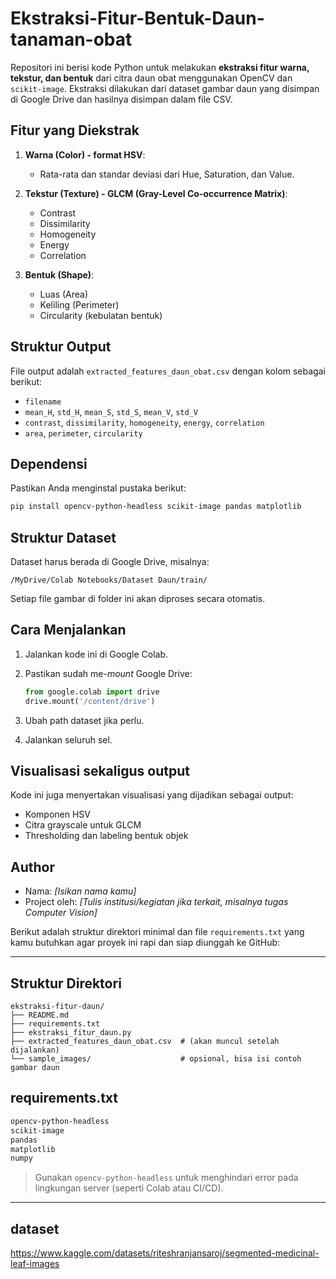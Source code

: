 # Ekstraksi-Fitur-Bentuk-Daun-tanaman-obat

Repositori ini berisi kode Python untuk melakukan **ekstraksi fitur warna, tekstur, dan bentuk** dari citra daun obat menggunakan OpenCV dan `scikit-image`. Ekstraksi dilakukan dari dataset gambar daun yang disimpan di Google Drive dan hasilnya disimpan dalam file CSV.

##  Fitur yang Diekstrak

1. **Warna (Color) - format HSV**:

   * Rata-rata dan standar deviasi dari Hue, Saturation, dan Value.

2. **Tekstur (Texture) - GLCM (Gray-Level Co-occurrence Matrix)**:

   * Contrast
   * Dissimilarity
   * Homogeneity
   * Energy
   * Correlation

3. **Bentuk (Shape)**:

   * Luas (Area)
   * Keliling (Perimeter)
   * Circularity (kebulatan bentuk)

##  Struktur Output

File output adalah `extracted_features_daun_obat.csv` dengan kolom sebagai berikut:

* `filename`
* `mean_H`, `std_H`, `mean_S`, `std_S`, `mean_V`, `std_V`
* `contrast`, `dissimilarity`, `homogeneity`, `energy`, `correlation`
* `area`, `perimeter`, `circularity`

##  Dependensi

Pastikan Anda menginstal pustaka berikut:

```bash
pip install opencv-python-headless scikit-image pandas matplotlib
```

##  Struktur Dataset

Dataset harus berada di Google Drive, misalnya:

```
/MyDrive/Colab Notebooks/Dataset Daun/train/
```

Setiap file gambar di folder ini akan diproses secara otomatis.

##  Cara Menjalankan

1. Jalankan kode ini di Google Colab.
2. Pastikan sudah me-*mount* Google Drive:

   ```python
   from google.colab import drive
   drive.mount('/content/drive')
   ```
3. Ubah path dataset jika perlu.
4. Jalankan seluruh sel.

##  Visualisasi sekaligus output

Kode ini juga menyertakan visualisasi yang dijadikan sebagai output:

* Komponen HSV
* Citra grayscale untuk GLCM
* Thresholding dan labeling bentuk objek


##  Author

* Nama: *\[Isikan nama kamu]*
* Project oleh: *\[Tulis institusi/kegiatan jika terkait, misalnya tugas Computer Vision]*

Berikut adalah struktur direktori minimal dan file `requirements.txt` yang kamu butuhkan agar proyek ini rapi dan siap diunggah ke GitHub:

---

##  Struktur Direktori

```
ekstraksi-fitur-daun/
├── README.md
├── requirements.txt
├── ekstraksi_fitur_daun.py
├── extracted_features_daun_obat.csv  # (akan muncul setelah dijalankan)
└── sample_images/                    # opsional, bisa isi contoh gambar daun
````````````````````````````````````````````````````````````````````````````````````````````````

##  requirements.txt

```txt
opencv-python-headless
scikit-image
pandas
matplotlib
numpy
```

> Gunakan `opencv-python-headless` untuk menghindari error pada lingkungan server (seperti Colab atau CI/CD).

---

##  dataset
https://www.kaggle.com/datasets/riteshranjansaroj/segmented-medicinal-leaf-images
